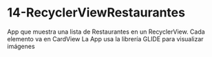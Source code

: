 # 14-RecyclerViewRestaurantes

App que muestra una lista de Restaurantes en un RecyclerView. 
Cada elemento va en CardView
La App usa la librería GLIDE para visualizar imágenes
